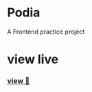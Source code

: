 # Podia
A Frontend practice project
# view live 
### [view 🔗](https://magdalent.github.io/podia/) 

